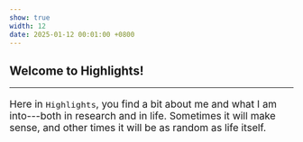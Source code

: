 ```yaml
---
show: true
width: 12
date: 2025-01-12 00:01:00 +0800
---
```


<div class="p-4">
    <h2>Welcome to Highlights!</h2>
    <hr />
    <div style="font-size: 1.25em;">
        <p>
        Here in <code>Highlights</code>, you find a bit about me and what I am into---both in research and in life. Sometimes it will make sense, and other times it will be as random as life itself.
        </p>
    </div>
</div>
